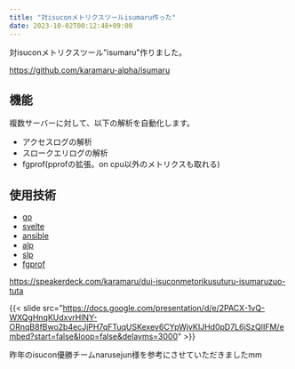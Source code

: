 ```yaml
---
title: "対isuconメトリクスツールisumaru作った"
date: 2023-10-02T00:12:48+09:00
---
```


対isuconメトリクスツール"isumaru"作りました。

<!--more-->

https://github.com/karamaru-alpha/isumaru

## 機能
複数サーバーに対して、以下の解析を自動化します。
- アクセスログの解析
- スロークエリログの解析
- fgprof(pprofの拡張。on cpu以外のメトリクスも取れる)

## 使用技術
- [go](https://github.com/golang/go)
- [svelte](https://github.com/sveltejs/svelte)
- [ansible](https://github.com/ansible/ansible)
- [alp](https://github.com/tkuchiki/alp)
- [slp](https://github.com/tkuchiki/slp)
- [fgprof](https://github.com/felixge/fgprof)


https://speakerdeck.com/karamaru/dui-isuconmetorikusuturu-isumaruzuo-tuta

{{< slide src="https://docs.google.com/presentation/d/e/2PACX-1vQ-WXQgHnqKUdxvrHlNY-ORnqB8fBwo2b4ecJjPH7qFTuqUSKexev6CYpWjvKIJHd0pD7L6jSzQlIFM/embed?start=false&loop=false&delayms=3000" >}}

昨年のisucon優勝チームnarusejun様を参考にさせていただきましたmm
